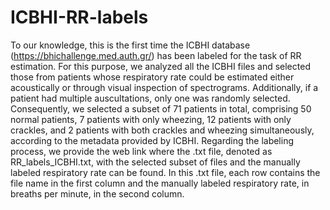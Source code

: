# ICBHI-RR-labels
To our knowledge, this is the first time the ICBHI database (https://bhichallenge.med.auth.gr/) has been labeled for the task of RR estimation. For this purpose, we analyzed all the ICBHI files and selected those from patients whose respiratory rate could be estimated either acoustically or through visual inspection of spectrograms. Additionally, if a patient had multiple auscultations, only one was randomly selected. Consequently, we selected a subset of 71 patients in total, comprising 50 normal patients, 7 patients with only wheezing, 12 patients with only crackles, and 2 patients with both crackles and wheezing simultaneously, according to the metadata provided by ICBHI. Regarding the labeling process, we provide the web link where the .txt file, denoted as RR_labels_ICBHI.txt, with the selected subset of files and the manually labeled respiratory rate can be found. In this .txt file, each row contains the file name in the first column and the manually labeled respiratory rate, in breaths per minute, in the second column.
